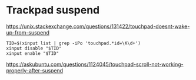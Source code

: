 
# Trackpad suspend

https://unix.stackexchange.com/questions/131422/touchpad-doesnt-wake-up-from-suspend


```
TID=$(xinput list | grep -iPo 'touchpad.*id=\K\d+')
xinput disable "$TID"
xinput enable "$TID"
```


https://askubuntu.com/questions/1124045/touchpad-scroll-not-working-properly-after-suspend